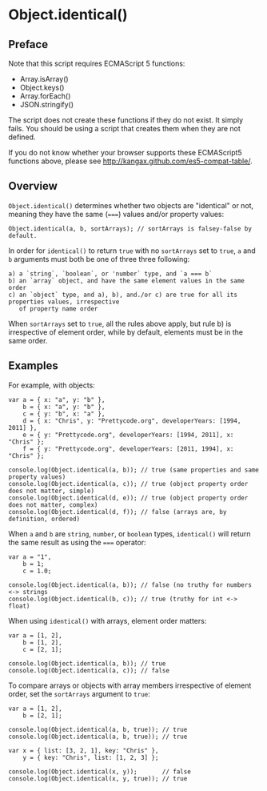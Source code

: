 Object.identical()
===================

Preface
-------

Note that this script requires ECMAScript 5 functions:

* Array.isArray()
* Object.keys()
* Array.forEach()
* JSON.stringify()
    
The script does not create these functions if they do not exist. It simply fails. You should be using a script that
creates them when they are not defined.

If you do not know whether your browser supports these ECMAScript5 functions above, please see
http://kangax.github.com/es5-compat-table/.

Overview
--------

`Object.identical()` determines whether two objects are "identical" or not, meaning they have the same (`===`) values
and/or property values:

    Object.identical(a, b, sortArrays); // sortArrays is falsey-false by default.

In order for `identical()` to return `true` with no `sortArrays` set to `true`, `a` and `b`
arguments must both be one of three three following:

    a) a `string`, `boolean`, or 'number` type, and `a === b`
    b) an `array` object, and have the same element values in the same order
    c) an `object` type, and a), b), and./or c) are true for all its properties values, irrespective
       of property name order
       
When `sortArrays` set to `true`, all the rules above apply, but rule b) is irrespective of element
order, while by default, elements must be in the same order.

Examples
--------

For example, with objects:

    var a = { x: "a", y: "b" },
        b = { x: "a", y: "b" },
        c = { y: "b", x: "a" },
        d = { x: "Chris", y: "Prettycode.org", developerYears: [1994, 2011] },
        e = { y: "Prettycode.org", developerYears: [1994, 2011], x: "Chris" };
        f = { y: "Prettycode.org", developerYears: [2011, 1994], x: "Chris" };
         
    console.log(Object.identical(a, b)); // true (same properties and same property values)
    console.log(Object.identical(a, c)); // true (object property order does not matter, simple)
    console.log(Object.identical(d, e)); // true (object property order does not matter, complex)
    console.log(Object.identical(d, f)); // false (arrays are, by definition, ordered)
    
When `a` and `b` are `string`, `number`, or `boolean` types, `identical()` will return the same
result as using the `===` operator:

    var a = "1",
        b = 1;
        c = 1.0;
        
    console.log(Object.identical(a, b)); // false (no truthy for numbers <-> strings
    console.log(Object.identical(b, c)); // true (truthy for int <-> float)
    
When using `identical()` with arrays, element order matters:

    var a = [1, 2],
        b = [1, 2],
        c = [2, 1];
        
    console.log(Object.identical(a, b)); // true
    console.log(Object.identical(a, c)); // false
    
To compare arrays or objects with array members irrespective of element order, set the `sortArrays`
argument to `true`:

    var a = [1, 2],
        b = [2, 1];
    
    console.log(Object.identical(a, b, true)); // true
    console.log(Object.identical(a, b, true)); // true
    
    var x = { list: [3, 2, 1], key: "Chris" },
        y = { key: "Chris", list: [1, 2, 3] };

    console.log(Object.identical(x, y));       // false
    console.log(Object.identical(x, y, true)); // true